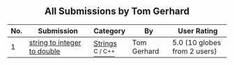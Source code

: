 ﻿<div align="center">

## All Submissions by Tom Gerhard

</div>

No.  | Submission | Category | By   | User Rating
---- | ---------- | -------- | ---- | -----------
1 | [string to integer to double<br />](https://github.com/Planet-Source-Code/tom-gerhard-string-to-integer-to-double__3-7281) | [Strings<br /><sup>C / C++</sup>](../ByCategory/strings__3-26.md) | Tom Gerhard | 5.0 (10 globes from 2 users)

